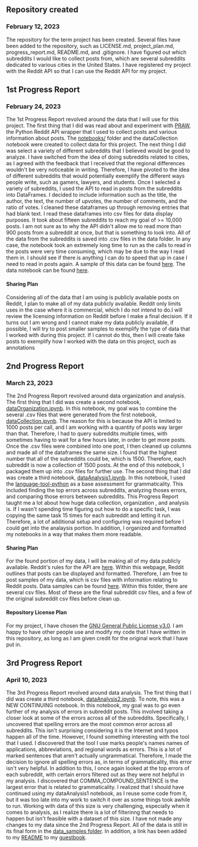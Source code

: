 ## Repository created 
### February 12, 2023
The repository for the term project has been created. Several files have been added to the repository, such as LICENSE.md, project_plan.md,
progress_report.md, README.md, and .gitignore. I have figured out which subreddits I would like to collect posts from, which are several
subreddits dedicated to various cities in the United States. I have registered my project with the Reddit API so that I can use the Reddit
API for my project.

## 1st Progress Report
### February 24, 2023

The 1st Progress Report revolved around the data that I will use for this project. The first thing that I did was read about and experiment 
with [PRAW](https://praw.readthedocs.io/en/stable/), the Python Reddit API wrapper that I used to collect posts and various information about posts. 
The [notebooks/](https://github.com/Data-Science-for-Linguists-2023/For-Reddit-Grammaticality-Analysis/tree/main/notebooks) folder and the dataCollection notebook were created to collect data for this project. The next thing I did was select a variety of different subreddits that I believed would be good to analyze. I have switched from the idea of doing subreddits related to cities, as I agreed with the feedback that I received that the regional differences wouldn't be very noticeable in writing. Therefore, I have pivoted to the idea of different subreddits that would potentially exemplify the different ways people write, such as gamers, lawyers, and students. Once I selected a variety of subreddits, I used the API to read in posts from the subreddits into DataFrames. I decided to include information such as the title, the author, the text, the number of upvotes, the number of comments, and the ratio of votes. I cleaned these dataframes up through removing entries that had blank text. I read these dataframes into csv
files for data display purposes. It took about fifteen subreddits to reach my goal of >= 10,000 posts. I am not sure as to why the API didn't allow me
to read more than 900 posts from a subreddit at once, but that is something to look into. All of the data from the subreddits is saved into .csv files
in the data folder. In any case, the notebook took an extremely long time to run as the calls to read in the posts were very time consuming, which may be due to the way I read them in. I should see if there is anything I can do to speed that up in case I need to read in posts again. A sample of this data can be found [here](https://github.com/Data-Science-for-Linguists-2023/For-Reddit-Grammaticality-Analysis/tree/main/data_samples). The data notebook can be found [here](https://github.com/Data-Science-for-Linguists-2023/For-Reddit-Grammaticality-Analysis/tree/main/notebooks).
#### Sharing Plan
Considering all of the data that I am using is publicly available posts on Reddit, I plan to make all of my data publicly available. Reddit only limits uses in the case where it is commercial, which I do not intend to do.I will review the licensing information on Reddit before I make a final decision. If
it turns out I am wrong and I cannot make my data publicly available, if possible, I will try to post smaller samples to exemplify the type of data
that I worked with during this project. If I cannot do this, then I will create fake posts to exemplify how I worked with the data on this project, such
as annotations

## 2nd Progress Report
### March 23, 2023

The 2nd Progress Report revolved around data organization and analysis. The first thing that I did was create a second notebook, [dataOrganization.ipynb](https://github.com/Data-Science-for-Linguists-2023/For-Reddit-Grammaticality-Analysis/blob/main/notebooks/dataOrganization.ipynb). In this notebook, my goal was to combine the several .csv files that were generated from the first notebook, [dataCollection.ipynb](https://github.com/Data-Science-for-Linguists-2023/For-Reddit-Grammaticality-Analysis/blob/main/notebooks/dataCollection.ipynb). The reason for this is because the API is limited to 1000 posts per call, and I am working with a quantity of posts way larger than that. Therefore, I had to query subreddits multiple times, with sometimes having to wait for a few hours later, in order to get more posts. Once the .csv files were combined into one post, I then cleaned up columns and made all of the dataframes the same size. I found that the highest number that all of the subreddits could be, which is 1500. Therefore, each subreddit is now a collection of 1500 posts. At the end of this notebook, I packaged them up into .csv files for further use. The second thing that I did was create a third notebook, [dataAnalysis1.ipynb](https://github.com/Data-Science-for-Linguists-2023/For-Reddit-Grammaticality-Analysis/blob/main/notebooks/dataAnalysis1.ipynb). In this notebook, I used the [language-tool-python](https://pypi.org/project/language-tool-python/) as a base assessment for grammaticality. This included finding the top errors across subreddits, analyzing thoses errors, and comparing those errors between subreddits. This Progress Report taught me a lot about how huge data collection, organization , and analysis is. If I wasn't spending time figuring out how to do a specific task, I was copying the same task 15 times for each subreddit and letting it run. Therefore, a lot of additional setup and configuring was required before I could get into the analaysis portion. In addition, I organized and formatted my notebooks in a way that makes them more readable.
#### Sharing Plan
For the found portion of my data, I will be making all of my data publicly available. Reddit's rules for the API are [here](https://docs.google.com/forms/d/e/1FAIpQLSezNdDNK1-P8mspSbmtC2r86Ee9ZRbC66u929cG2GX0T9UMyw/viewform). Within this webpage, Reddit outlines that posts can be displayed and formatted. Therefore, I am free to post samples of my data, which is csv files with information relating to Reddit posts. Data samples can be found [here](https://github.com/Data-Science-for-Linguists-2023/For-Reddit-Grammaticality-Analysis/tree/main/data_samples). Within this folder, there are several csv files. Most of these are the final subreddit csv files, and a few of the original subreddit csv files before clean up.
#### Repository License Plan
For my project, I have chosen the [GNU General Public License v3.0](https://github.com/Data-Science-for-Linguists-2023/For-Reddit-Grammaticality-Analysis/blob/main/LICENSE.md). I am happy to have other people use and modify my code that I have written in this repository, as long as I am given credit for the original work that I have put in.

## 3rd Progress Report
### April 10, 2023

The 3rd Progress Report revolved around data analysis. The first thing that I did was create a third notebook, [dataAnalysis2.ipynb](https://github.com/Data-Science-for-Linguists-2023/For-Reddit-Grammaticality-Analysis/blob/main/notebooks/dataAnalysis2.ipynb). To note, this was a NEW CONTINUING notebook. In this notebook, my goal was to go even further of my analysis of errors in subreddit posts. This involved taking a closer look at some of the errors across all of the subreddits. Specifically, I uncovered that spelling errors are the most common error across all subreddits. This isn't  surprising considering it is the Internet and typos happen all of the time. However, I found something interesting with the tool that I used. I discovered that the tool I use marks people's names names of applications, abbreviations, and regional words as errors. This is a lot of marked sentences that aren't actually ungrammatical.  Therefore, I made the decision to ignore all spelling errors as, in terms of grammaticality, this error isn't very helpful. In addition to this, I once again looked at the top errors of each subreddit, with certain errors filtered out as they were not helpful in my analysis. I discovered that COMMA_COMPOUND_SENTENCE is the largest error that is related to grammaticality. I realized that I should have continued using my dataAnalysis1 notebook, as I reuse some code from it, but it was too late into my work to switch it over as some things took awhile to run. Working with data of this size is very challenging, especially when it comes to analysis, as I realize there is a lot of filterinng that needs to happen but isn't feasible with a dataset of this size. I have not made any changes to my data since the 2nd Progress Report. All of the data is still in its final form in the [data_samples folder](https://github.com/Data-Science-for-Linguists-2023/For-Reddit-Grammaticality-Analysis/tree/main/data_samples). In addition, a link has been added to my [README](https://github.com/Data-Science-for-Linguists-2023/For-Reddit-Grammaticality-Analysis/blob/main/README.md) to my [guestbook](https://github.com/Data-Science-for-Linguists-2023/Class-Lounge/blob/main/guestbooks/camryn.md).
